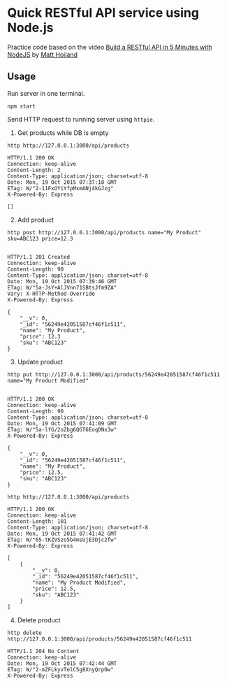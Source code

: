 # Quick RESTful API service using Node.js

Practice code based on the video [Build a RESTful API in 5 Minutes with
NodeJS](https://www.youtube.com/watch?v=MMOIr_VwwAk)
by [Matt Hoiland](https://www.linkedin.com/in/matthoiland)

## Usage

Run server in one terminal.

```
npm start
```

Send HTTP request to running server using `httpie`.

1. Get products while DB is empty

```
http http://127.0.0.1:3000/api/products
```

```
HTTP/1.1 200 OK
Connection: keep-alive
Content-Length: 2
Content-Type: application/json; charset=utf-8
Date: Mon, 19 Oct 2015 07:37:18 GMT
ETag: W/"2-11FxOYiYfpMxmANj4kGJzg"
X-Powered-By: Express

[]
```

2. Add product

```
http post http://127.0.0.1:3000/api/products name="My Product" sku=ABC123 price=12.3
```

```

HTTP/1.1 201 Created
Connection: keep-alive
Content-Length: 90
Content-Type: application/json; charset=utf-8
Date: Mon, 19 Oct 2015 07:39:46 GMT
ETag: W/"5a-JsY+AlJVnn71SBtsJfm9ZA"
Vary: X-HTTP-Method-Override
X-Powered-By: Express

{
    "__v": 0,
    "_id": "56249e42051587cf46f1c511",
    "name": "My Product",
    "price": 12.3
    "sku": "ABC123"
}
```

3. Update product

```
http put http://127.0.0.1:3000/api/products/56249e42051587cf46f1c511 name="My Product Modified"
```

```

HTTP/1.1 200 OK
Connection: keep-alive
Content-Length: 90
Content-Type: application/json; charset=utf-8
Date: Mon, 19 Oct 2015 07:41:09 GMT
ETag: W/"5a-lfG/2oZbg6QGT6EoqDNx3w"
X-Powered-By: Express

{
    "__v": 0,
    "_id": "56249e42051587cf46f1c511",
    "name": "My Product",
    "price": 12.5,
    "sku": "ABC123"
}
```

```
http http://127.0.0.1:3000/api/products
```

```
HTTP/1.1 200 OK
Connection: keep-alive
Content-Length: 101
Content-Type: application/json; charset=utf-8
Date: Mon, 19 Oct 2015 07:41:42 GMT
ETag: W/"65-tKZVSzo5b4msUjE3Djc2fw"
X-Powered-By: Express

[
    {
        "__v": 0,
        "_id": "56249e42051587cf46f1c511",
        "name": "My Product Modified",
        "price": 12.5,
        "sku": "ABC123"
    }
]
```

4. Delete product

```
http delete http://127.0.0.1:3000/api/products/56249e42051587cf46f1c511
```

```
HTTP/1.1 204 No Content
Connection: keep-alive
Date: Mon, 19 Oct 2015 07:42:44 GMT
ETag: W/"2-mZFLkyvTelC5g8XnyQrpOw"
X-Powered-By: Express

```
